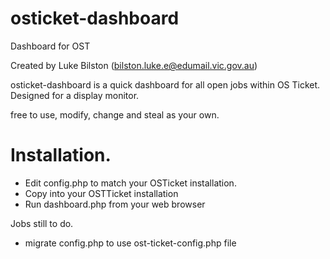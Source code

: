 # osticket-dashboard
Dashboard for OST

Created by Luke Bilston (bilston.luke.e@edumail.vic.gov.au)

osticket-dashboard is a quick dashboard for all open jobs within OS Ticket.  Designed for a display monitor.  

free to use, modify, change and steal as your own.

# Installation.
* Edit config.php to match your OSTicket installation.
* Copy into your OSTTicket installation
* Run dashboard.php from your web browser


Jobs still to do.

* migrate config.php to use ost-ticket-config.php file
